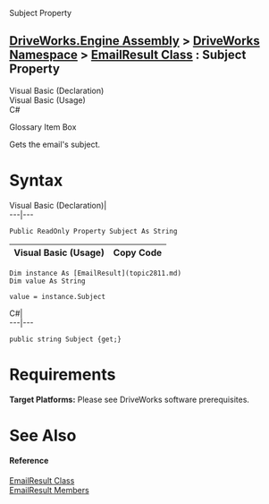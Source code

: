 Subject Property   
  
[DriveWorks.Engine Assembly](topic2156.md) > [DriveWorks Namespace](topic2159.md) > [EmailResult Class](topic2811.md) : Subject Property  
---  
  
Visual Basic (Declaration)    
Visual Basic (Usage)    
C# 

Glossary Item Box

Gets the email's subject. 

# Syntax

Visual Basic (Declaration)|   
---|---  
      
    
    Public ReadOnly Property Subject As String  
  
Visual Basic (Usage)| Copy Code  
---|---  
      
    
    Dim instance As [EmailResult](topic2811.md)
    Dim value As String
     
    value = instance.Subject  
  
C#|   
---|---  
      
    
    public string Subject {get;}  
  
# Requirements

**Target Platforms:** Please see DriveWorks software prerequisites.

# See Also

#### Reference

[EmailResult Class](topic2811.md)   
[EmailResult Members](topic2812.md)


